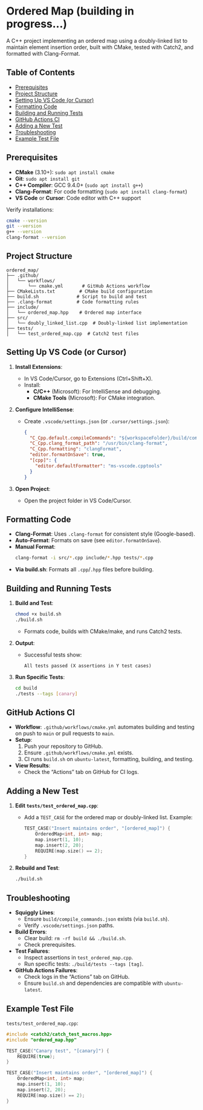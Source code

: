 # Ordered Map (building in progress...)

A C++ project implementing an ordered map using a doubly-linked list to maintain element insertion order, built with CMake, tested with Catch2, and formatted with Clang-Format.

## Table of Contents
- [Prerequisites](#prerequisites)
- [Project Structure](#project-structure)
- [Setting Up VS Code (or Cursor)](#setting-up-vs-code-or-cursor)
- [Formatting Code](#formatting-code)
- [Building and Running Tests](#building-and-running-tests)
- [GitHub Actions CI](#github-actions-ci)
- [Adding a New Test](#adding-a-new-test)
- [Troubleshooting](#troubleshooting)
- [Example Test File](#example-test-file)

## Prerequisites

- **CMake** (3.10+): `sudo apt install cmake`
- **Git**: `sudo apt install git`
- **C++ Compiler**: GCC 9.4.0+ (`sudo apt install g++`)
- **Clang-Format**: For code formatting (`sudo apt install clang-format`)
- **VS Code** or **Cursor**: Code editor with C++ support

Verify installations:
```bash
cmake --version
git --version
g++ --version
clang-format --version
```

## Project Structure

```
ordered_map/
├── .github/
│   └── workflows/
│       └── cmake.yml       # GitHub Actions workflow
├── CMakeLists.txt         # CMake build configuration
├── build.sh              # Script to build and test
├── .clang-format         # Code formatting rules
├── include/
│   └── ordered_map.hpp    # Ordered map interface
├── src/
│   └── doubly_linked_list.cpp  # Doubly-linked list implementation
├── tests/
│   └── test_ordered_map.cpp  # Catch2 test files
```

## Setting Up VS Code (or Cursor)

1. **Install Extensions**:
   - In VS Code/Cursor, go to Extensions (Ctrl+Shift+X).
   - Install:
     - **C/C++** (Microsoft): For IntelliSense and debugging.
     - **CMake Tools** (Microsoft): For CMake integration.

2. **Configure IntelliSense**:
   - Create `.vscode/settings.json` (or `.cursor/settings.json`):
     ```json
     {
       "C_Cpp.default.compileCommands": "${workspaceFolder}/build/compile_commands.json",
       "C_Cpp.clang_format_path": "/usr/bin/clang-format",
       "C_Cpp.formatting": "clangFormat",
       "editor.formatOnSave": true,
       "[cpp]": {
         "editor.defaultFormatter": "ms-vscode.cpptools"
       }
     }
     ```

3. **Open Project**:
   - Open the project folder in VS Code/Cursor.

## Formatting Code

- **Clang-Format**: Uses `.clang-format` for consistent style (Google-based).
- **Auto-Format**: Formats on save (see `editor.formatOnSave`).
- **Manual Format**:
  ```bash
  clang-format -i src/*.cpp include/*.hpp tests/*.cpp
  ```
- **Via build.sh**: Formats all `.cpp`/`.hpp` files before building.

## Building and Running Tests

1. **Build and Test**:
   ```bash
   chmod +x build.sh
   ./build.sh
   ```
   - Formats code, builds with CMake/make, and runs Catch2 tests.

2. **Output**:
   - Successful tests show:
     ```
     All tests passed (X assertions in Y test cases)
     ```

3. **Run Specific Tests**:
   ```bash
   cd build
   ./tests --tags [canary]
   ```

## GitHub Actions CI

- **Workflow**: `.github/workflows/cmake.yml` automates building and testing on push to `main` or pull requests to `main`.
- **Setup**:
  1. Push your repository to GitHub.
  2. Ensure `.github/workflows/cmake.yml` exists.
  3. CI runs `build.sh` on `ubuntu-latest`, formatting, building, and testing.
- **View Results**:
  - Check the “Actions” tab on GitHub for CI logs.

## Adding a New Test

1. **Edit `tests/test_ordered_map.cpp`**:
   - Add a `TEST_CASE` for the ordered map or doubly-linked list. Example:
     ```cpp
     TEST_CASE("Insert maintains order", "[ordered_map]") {
         OrderedMap<int, int> map;
         map.insert(1, 10);
         map.insert(2, 20);
         REQUIRE(map.size() == 2);
     }
     ```

2. **Rebuild and Test**:
   ```bash
   ./build.sh
   ```

## Troubleshooting

- **Squiggly Lines**:
  - Ensure `build/compile_commands.json` exists (via `build.sh`).
  - Verify `.vscode/settings.json` paths.
- **Build Errors**:
  - Clear build: `rm -rf build && ./build.sh`.
  - Check prerequisites.
- **Test Failures**:
  - Inspect assertions in `test_ordered_map.cpp`.
  - Run specific tests: `./build/tests --tags [tag]`.
- **GitHub Actions Failures**:
  - Check logs in the “Actions” tab on GitHub.
  - Ensure `build.sh` and dependencies are compatible with `ubuntu-latest`.

## Example Test File

`tests/test_ordered_map.cpp`:
```cpp
#include <catch2/catch_test_macros.hpp>
#include "ordered_map.hpp"

TEST_CASE("Canary test", "[canary]") {
    REQUIRE(true);
}

TEST_CASE("Insert maintains order", "[ordered_map]") {
    OrderedMap<int, int> map;
    map.insert(1, 10);
    map.insert(2, 20);
    REQUIRE(map.size() == 2);
}
```
